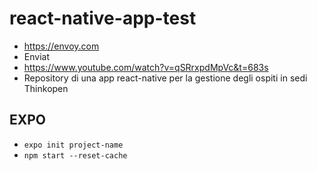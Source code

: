 # react-native-app-test

+ https://envoy.com
+ Enviat
+ https://www.youtube.com/watch?v=qSRrxpdMpVc&t=683s
+ Repository di una app react-native per la gestione degli ospiti in sedi Thinkopen

## EXPO

+ ```expo init project-name```
+ ```npm start --reset-cache```
